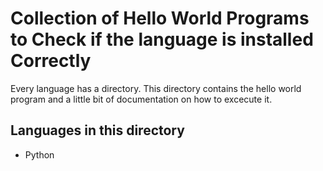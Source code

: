 # Collection of Hello World Programs to Check if the language is installed Correctly

Every language has a directory. This directory contains the hello world program and a little bit of documentation on how to excecute it.

## Languages in this directory

* Python
